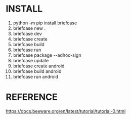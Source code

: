 # INSTALL
1. python -m pip install briefcase
2. briefcase new .
3. briefcase dev
4. briefcase create
5. briefcase build
6. briefcase run
7. briefcase package --adhoc-sign
8. briefcase update
9. briefcase create android
10. briefcase build android
11. briefcase run android

# REFERENCE
https://docs.beeware.org/en/latest/tutorial/tutorial-0.html
